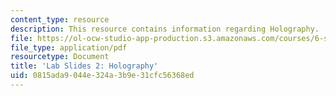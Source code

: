 ```yaml
---
content_type: resource
description: This resource contains information regarding Holography.
file: https://ol-ocw-studio-app-production.s3.amazonaws.com/courses/6-s079-nanomaker-spring-2013/0815ada9044e324a3b9e31cfc56368ed_MIT6_S079S13_lab_slides02.pdf
file_type: application/pdf
resourcetype: Document
title: 'Lab Slides 2: Holography'
uid: 0815ada9-044e-324a-3b9e-31cfc56368ed
---
```

